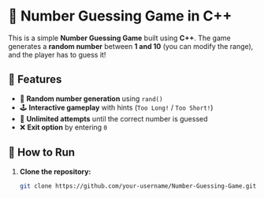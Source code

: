# 🎯 Number Guessing Game in C++

This is a simple **Number Guessing Game** built using **C++**. The game generates a **random number** between **1 and 10** (you can modify the range), and the player has to guess it!

## 🚀 Features  
- 🎲 **Random number generation** using `rand()`  
- 🕹️ **Interactive gameplay** with hints (`Too Long!` / `Too Short!`)  
- 🔄 **Unlimited attempts** until the correct number is guessed  
- ❌ **Exit option** by entering `0`  

## 📂 How to Run  

1. **Clone the repository:**  
   ```bash
   git clone https://github.com/your-username/Number-Guessing-Game.git
